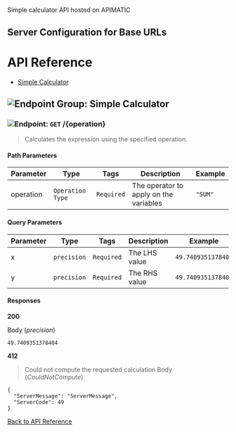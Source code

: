# 

Simple calculator API hosted on APIMATIC



## Server Configuration for Base URLs







# <a name="api_reference"></a>API Reference

* [Simple Calculator](#simple_calculator)

## <a name="simple_calculator"></a>![Endpoint Group: ](https://apidocs.io/img/class.png "Simple Calculator") Simple Calculator


### <a name="calculate"></a>![Endpoint: ](https://apidocs.io/img/method.png "Calculate") `GET` /{operation}

> Calculates the expression using the specified operation.



#### Path Parameters
| Parameter | Type | Tags | Description | Example |
|-----------|------| ---- |-------------| ------- |
| operation | `Operation Type` |  ``` Required ```  | The operator to apply on the variables | `"SUM"` | 

#### Query Parameters
| Parameter | Type | Tags | Description | Example |
|-----------|------| ---- |-------------| ------- |
| x | `precision` |  ``` Required ```  | The LHS value | `49.7409351378404` | 
| y | `precision` |  ``` Required ```  | The RHS value | `49.7409351378404` | 

#### Responses
**200** 

Body (_precision_) 
```
49.7409351378404
```


**412** 

> Could not compute the requested calculation
Body (_CouldNotCompute_) 
```
{
  "ServerMessage": "ServerMessage",
  "ServerCode": 49
}
```


[Back to API Reference](#api_reference)

